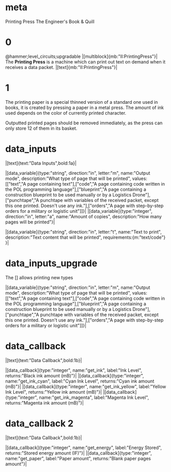 # meta
Printing Press
The Engineer's Book & Quill

# 0 
@hammer;level_circuits;upgradable
|[multiblock]{mb:"II:PrintingPress"}|
The **Printing Press** is a machine which can print out text on demand when it receives a data packet.
|[text]{mb:"II:PrintingPress"}|

# 1
The printing paper is a special thinned version of a standard one used in books, it is created by pressing a paper in a metal press. 
The amount of ink used depends on the color of currently printed character.

Outputted printed pages should be removed immediately, as the press can only store 12 of them in its basket.

# data_inputs
|[text]{text:"Data Inputs",bold:1a}|

|[data_variable]{type:"string", direction:"in", letter:"m", name:"Output mode", description:"What type of page that will be printed", values:[["text","A page containing text"],["code","A page containing code written in the POL programming language"],["blueprint","A page containing a construction blueprint to be used manually or by a Logistics Drone"],["punchtape","A punchtape with variables of the received packet, except this one printed. Doesn't use any ink."],["orders","A page with step-by-step orders for a military or logistic unit"]]}|
|[data_variable]{type:"integer", direction:"in", letter:"a", name:"Amount of copies", description:"How many pages will be printed"}|

|[data_variable]{type:"string", direction:"in", letter:"t", name:"Text to print", description:"Text content that will be printed", requirements:{m:"text/code"} }|

# data_inputs_upgrade
The [] allows printing new types

|[data_variable]{type:"string", direction:"in", letter:"m", name:"Output mode", description:"What type of page that will be printed", values:[["text","A page containing text"],["code","A page containing code written in the POL programming language"],["blueprint","A page containing a construction blueprint to be used manually or by a Logistics Drone"],["punchtape","A punchtape with variables of the received packet, except this one printed. Doesn't use any ink."],["orders","A page with step-by-step orders for a military or logistic unit"]]}|

# data_callback
|[text]{text:"Data Callback",bold:1b}|

|[data_callback]{type:"integer", name:"get_ink", label:"Ink Level", returns:"Black ink amount (mB)"}|
|[data_callback]{type:"integer", name:"get_ink_cyan", label:"Cyan Ink Level", returns:"Cyan ink amount (mB)"}|
|[data_callback]{type:"integer", name:"get_ink_yellow", label:"Yellow Ink Level", returns:"Yellow ink amount (mB)"}|
|[data_callback]{type:"integer", name:"get_ink_magenta", label:"Magenta Ink Level", returns:"Magenta ink amount (mB)"}|

# data_callback 2
|[text]{text:"Data Callback",bold:1b}|

|[data_callback]{type:"integer", name:"get_energy", label:"Energy Stored", returns:"Stored energy amount (IF)"}|
|[data_callback]{type:"integer", name:"get_paper", label:"Paper amount", returns:"Blank paper pages amount"}|
